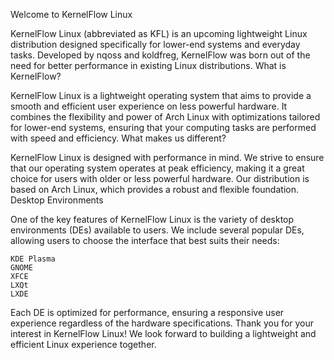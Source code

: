 Welcome to KernelFlow Linux

KernelFlow Linux (abbreviated as KFL) is an upcoming lightweight Linux distribution designed specifically for lower-end systems and everyday tasks. Developed by nqoss and koldfreg, KernelFlow was born out of the need for better performance in existing Linux distributions.
What is KernelFlow?

KernelFlow Linux is a lightweight operating system that aims to provide a smooth and efficient user experience on less powerful hardware. It combines the flexibility and power of Arch Linux with optimizations tailored for lower-end systems, ensuring that your computing tasks are performed with speed and efficiency.
What makes us different?

KernelFlow Linux is designed with performance in mind. We strive to ensure that our operating system operates at peak efficiency, making it a great choice for users with older or less powerful hardware. Our distribution is based on Arch Linux, which provides a robust and flexible foundation.
Desktop Environments

One of the key features of KernelFlow Linux is the variety of desktop environments (DEs) available to users. We include several popular DEs, allowing users to choose the interface that best suits their needs:

    KDE Plasma
    GNOME
    XFCE
    LXQt
    LXDE

Each DE is optimized for performance, ensuring a responsive user experience regardless of the hardware specifications.
Thank you for your interest in KernelFlow Linux! We look forward to building a lightweight and efficient Linux experience together.
